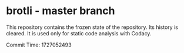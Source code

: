 # brotli - master branch

This repository contains the frozen state of the repository.
Its history is cleared. It is used only for static code
analysis with Codacy.

Commit Time: 1727052493